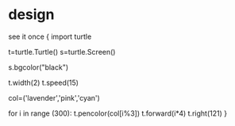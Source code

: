 # design
see it once 
{
import turtle

t=turtle.Turtle()
s=turtle.Screen()

s.bgcolor("black")

t.width(2)
t.speed(15)

col=('lavender','pink','cyan')

for i in range (300):
    t.pencolor(col[i%3])
    t.forward(i*4)
    t.right(121)
    }

